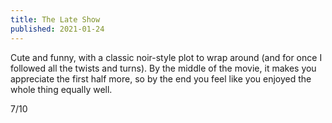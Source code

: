 ```yaml
---
title: The Late Show
published: 2021-01-24
---
```


Cute and funny, with a classic noir-style plot to wrap around (and for once I followed all the twists and turns). By the middle of the movie, it makes you appreciate the first half more, so by the end you feel like you enjoyed the whole thing equally well.

7/10
